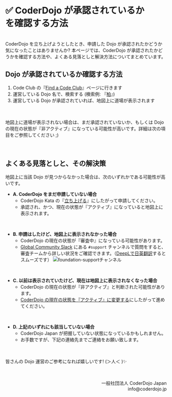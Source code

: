 # ✅ CoderDojo が承認されているか<br>を確認する方法
<br>
CoderDojo を立ち上げようとしたとき、申請した Dojo が承認されたかどうか気になったことはありませんか? 本ページでは、CoderDojo が承認されたかどうかを確認する方法や、よくある見落としと解決方法についてまとめています。

## Dojo が承認されているか確認する方法

1. Code Club の『[Find a Code Club](https://codeclub.org/find)』ページに行きます
2. 運営している Dojo 名で、検索する (検索例: 『[柏](https://codeclub.org/find?search=%E6%9F%8F)』)
3. 運営している Dojo が承認されていれば、地図上に道場が表示されます

　

地図上に道場が表示されない場合は、まだ承認されていないか、もしくは Dojo の現在の状態が『非アクティブ』になっている可能性が高いです。詳細は次の項目をご参照してください ;)

　

## よくある見落としと、その解決策

地図上に当該 Dojo が見つからなかった場合は、次のいずれかである可能性が高いです。

- **A. CoderDojo をまだ申請していない場合**
  - CoderDojo Kata の『[立ち上げる](/kata#startup)』にしたがって申請してください。
  - 承認され、かつ、現在の状態が『アクティブ』になっていると地図上に表示されます。

<br>

- **B. 申請はしたけど、地図上に表示されなかった場合**
  - CoderDojo の現在の状態が『審査中』になっている可能性があります。
  - [Global Community Slack](https://coderdojo.jp/kata#global-community-slack) にある `#support` チャンネルで質問をすると、審査チームから詳しい状況をご確認できます。（[DeepLで日英翻訳](https://www.deepl.com/ja/translator)するとスムーズです）
    ![foundation-supportチャンネル](https://i.gyazo.com/0931ccad2aacd0ad72e20d42913ad648.png)

<br>

- **C. 以前は表示されていたけど、現在は地図上に表示されなくなった場合**
  - CoderDojo の現在の状態が『非アクティブ』と判断された可能性があります。
  - [CoderDojo の現在の状態を『アクティブ』に変更する](/docs/how-to-change-dojo-status)にしたがって進めてください。

<br>

- **D. 上記のいずれにも該当していない場合**
  - CoderDojo Japan が把握していない状態になっているかもしれません。
  - お手数ですが、下記の連絡先までご連絡をお願い致します。

　

皆さんの Dojo 運営のご参考になれば嬉しいです! (＞人＜ )✨

　

<div align="right">
一般社団法人 CoderDojo Japan<br>
info@coderdojo.jp
</div>





